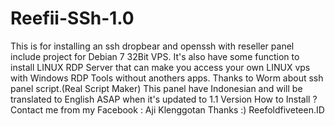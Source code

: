 # Reefii-SSh-1.0

This is for installing an ssh dropbear and openssh with reseller panel include project for Debian 7 32Bit VPS.
It's also have some function to install LINUX RDP Server that can make you access your own LINUX vps with Windows RDP Tools without anothers apps.
Thanks to Worm about ssh panel script.(Real Script Maker)
This panel have Indonesian and will be translated to English ASAP when it's updated to 1.1 Version
How to Install ?
Contact me from my Facebook : Aji Klenggotan
Thanks :)
Reefoldfiveteen.ID
